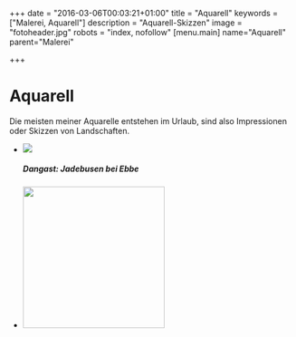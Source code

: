+++
date = "2016-03-06T00:03:21+01:00"
title = "Aquarell"
keywords = ["Malerei, Aquarell"]
description = "Aquarell-Skizzen"
image = "fotoheader.jpg"
robots = "index, nofollow"
[menu.main]
    name="Aquarell"
    parent="Malerei"

+++

# Aquarell

Die meisten meiner Aquarelle entstehen im Urlaub, sind also Impressionen oder Skizzen von Landschaften.

<div class="slider">
    <ul class="slides">
        <li>
            <img data-caption="Dangast: Jadebusen bei Ebbe" src="/img/Aquarell/dangast-jadebusen-bei-ebbe-2007-04_465487028_o.jpg" />
            <div class="caption center-align">
                <h5 class="light grey-text text-lighten-3">Dangast: Jadebusen bei Ebbe</h5>
            </div>
        </li>
        <li>
            <img data-caption="Wilhelmshaven: Drehbrücke" width="250" src="/img/Aquarell/wilhelmshaven-2003_465516701_o.jpg" />
        </li>
    </ul>
</div>
